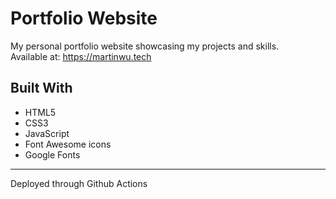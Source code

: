 # Portfolio Website

My personal portfolio website showcasing my projects and skills. <br />
Available at: https://martinwu.tech

## Built With
- HTML5
- CSS3
- JavaScript
- Font Awesome icons
- Google Fonts

---
Deployed through Github Actions